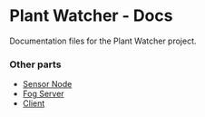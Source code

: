 # Plant Watcher - Docs

Documentation files for the Plant Watcher project.

### Other parts
- [Sensor Node](https://github.com/shakram02/plant-watcher-node)
- [Fog Server](https://github.com/shakram02/plant-watcher-fog)
- [Client](https://github.com/shakram02/plant-watcher-client)